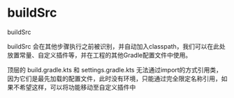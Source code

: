 
# buildSrc

buildSrc



buildSrc 会在其他步骤执行之前被识别，并自动加入classpath，我们可以在此处放置常量、自定义插件等，并在工程的其他Gradle配置文件中使用。




顶层的 build.gradle.kts 和 settings.gradle.kts 无法通过import的方式引用类，因为它们是最先加载的配置文件，此时没有环境，只能通过完全限定名称引用，如果不希望这样，可以将功能移动至自定义插件中


